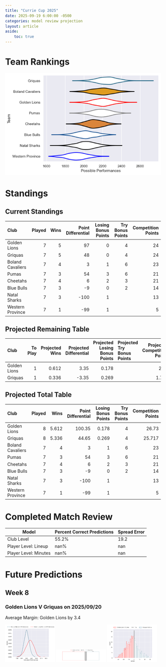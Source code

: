 ```yaml
---  
title: "Currie Cup 2025"  
date: 2025-09-19 6:00:00 -0500  
categories: model review projection  
layout: article  
aside:  
    toc: true  
---
```

# Team Rankings


![Club Rankings](plots/rankings_Currie_Cup_2025.png)
# Standings

## Current Standings


| Club             |   Played |   Wins |   Point Differential |   Losing Bonus Points |   Try Bonus Points |   Competition Points |
|:-----------------|---------:|-------:|---------------------:|----------------------:|-------------------:|---------------------:|
| Golden Lions     |        7 |      5 |                   97 |                     0 |                  4 |                   24 |
| Griquas          |        7 |      5 |                   48 |                     0 |                  4 |                   24 |
| Boland Cavaliers |        7 |      4 |                    3 |                     1 |                  6 |                   23 |
| Pumas            |        7 |      3 |                   54 |                     3 |                  6 |                   21 |
| Cheetahs         |        7 |      4 |                    6 |                     2 |                  3 |                   21 |
| Blue Bulls       |        7 |      3 |                   -9 |                     0 |                  2 |                   14 |
| Natal Sharks     |        7 |      3 |                 -100 |                     1 |                    |                   13 |
| Western Province |        7 |      1 |                  -99 |                     1 |                    |                    5 |



## Projected Remaining Table


| Club         |   To Play |   Projected Wins |   Projected Differential |   Projected Losing Bonus Points | Projected Try Bonus Points   |   Projected Competition Points |
|:-------------|----------:|-----------------:|-------------------------:|--------------------------------:|:-----------------------------|-------------------------------:|
| Golden Lions |         1 |            0.612 |                     3.35 |                           0.178 |                              |                          2.73  |
| Griquas      |         1 |            0.336 |                    -3.35 |                           0.269 |                              |                          1.717 |



## Projected Total Table


| Club             |   Played |   Wins |   Point Differential |   Losing Bonus Points |   Try Bonus Points |   Competition Points |
|:-----------------|---------:|-------:|---------------------:|----------------------:|-------------------:|---------------------:|
| Golden Lions     |        8 |  5.612 |               100.35 |                 0.178 |                  4 |               26.73  |
| Griquas          |        8 |  5.336 |                44.65 |                 0.269 |                  4 |               25.717 |
| Boland Cavaliers |        7 |  4     |                 3    |                 1     |                  6 |               23     |
| Pumas            |        7 |  3     |                54    |                 3     |                  6 |               21     |
| Cheetahs         |        7 |  4     |                 6    |                 2     |                  3 |               21     |
| Blue Bulls       |        7 |  3     |                -9    |                 0     |                  2 |               14     |
| Natal Sharks     |        7 |  3     |              -100    |                 1     |                    |               13     |
| Western Province |        7 |  1     |               -99    |                 1     |                    |                5     |



# Completed Match Review


| Model | Percent Correct Predictions | Spread Error |
| ------ | ------ | ------ |
| Club Level | 55.2% | 19.2 |
| Player Level: Lineup | nan% | nan |
| Player Level: Minutes | nan% | nan |


# Future Predictions

## Week 8

### Golden Lions V Griquas on 2025/09/20


Average Margin: Golden Lions by 3.4

<p float="left">
<img src="plots\2025-09-20-GoldenLions_V_Griquas_performances.png" width="32%" />
<img src="plots\2025-09-20-GoldenLions_V_Griquas_resultbar.png" width="32%" />
<img src="plots\2025-09-20-GoldenLions_V_Griquas_spreads.png" width="32%" />
</p>
